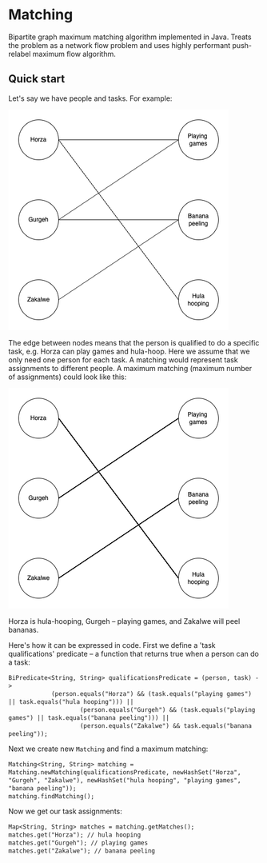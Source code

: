# Matching
Bipartite graph maximum matching algorithm implemented in Java. Treats the problem as a network flow problem and uses 
highly performant push-relabel maximum flow algorithm.

## Quick start

Let's say we have people and tasks. For example:

![Bipartite graph](images/bipartite-graph.png)

The edge between nodes means that the person is qualified to do a specific task, e.g. Horza can play games and hula-hoop.
Here we assume that we only need one person for each task.
A matching would represent task assignments to different people. A maximum matching (maximum number of assignments) could look like this:

![Bipartite graph](images/matching.png)

Horza is hula-hooping, Gurgeh – playing games, and Zakalwe will peel bananas.

Here's how it can be expressed in code. First we define a 'task qualifications' predicate – a function that returns true when a person can do a task:

    BiPredicate<String, String> qualificationsPredicate = (person, task) ->
                (person.equals("Horza") && (task.equals("playing games") || task.equals("hula hooping"))) ||
                        (person.equals("Gurgeh") && (task.equals("playing games") || task.equals("banana peeling"))) ||
                        (person.equals("Zakalwe") && task.equals("banana peeling"));


Next we create new `Matching` and find a maximum matching:

    Matching<String, String> matching = Matching.newMatching(qualificationsPredicate, newHashSet("Horza", "Gurgeh", "Zakalwe"), newHashSet("hula hooping", "playing games", "banana peeling"));
    matching.findMatching();

Now we get our task assignments: 

    Map<String, String> matches = matching.getMatches();
    matches.get("Horza"); // hula hooping
    matches.get("Gurgeh"); // playing games
    matches.get("Zakalwe"); // banana peeling
 